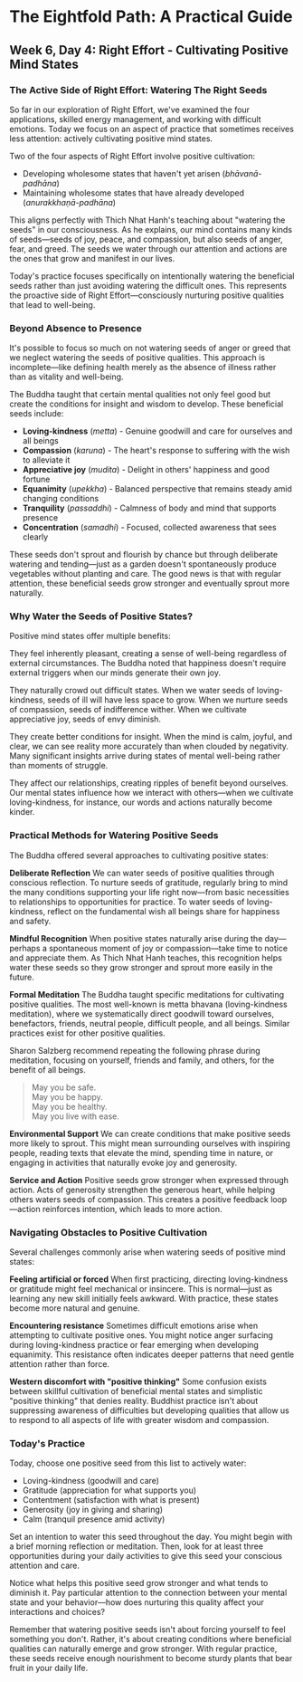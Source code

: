 # The Eightfold Path: A Practical Guide
## Week 6, Day 4: Right Effort - Cultivating Positive Mind States

### The Active Side of Right Effort: Watering The Right Seeds

So far in our exploration of Right Effort, we've examined the four applications, skilled energy management, and working with difficult emotions. Today we focus on an aspect of practice that sometimes receives less attention: actively cultivating positive mind states.

Two of the four aspects of Right Effort involve positive cultivation:
- Developing wholesome states that haven't yet arisen (*bhāvanā-padhāna*)
- Maintaining wholesome states that have already developed (*anurakkhaṇā-padhāna*)

This aligns perfectly with Thich Nhat Hanh's teaching about "watering the seeds" in our consciousness. As he explains, our mind contains many kinds of seeds—seeds of joy, peace, and compassion, but also seeds of anger, fear, and greed. The seeds we water through our attention and actions are the ones that grow and manifest in our lives.

Today's practice focuses specifically on intentionally watering the beneficial seeds rather than just avoiding watering the difficult ones. This represents the proactive side of Right Effort—consciously nurturing positive qualities that lead to well-being.

### Beyond Absence to Presence

It's possible to focus so much on not watering seeds of anger or greed that we neglect watering the seeds of positive qualities. This approach is incomplete—like defining health merely as the absence of illness rather than as vitality and well-being.

The Buddha taught that certain mental qualities not only feel good but create the conditions for insight and wisdom to develop. These beneficial seeds include:

- **Loving-kindness** (*metta*) - Genuine goodwill and care for ourselves and all beings
- **Compassion** (*karuna*) - The heart's response to suffering with the wish to alleviate it
- **Appreciative joy** (*mudita*) - Delight in others' happiness and good fortune
- **Equanimity** (*upekkha*) - Balanced perspective that remains steady amid changing conditions
- **Tranquility** (*passaddhi*) - Calmness of body and mind that supports presence
- **Concentration** (*samadhi*) - Focused, collected awareness that sees clearly

These seeds don't sprout and flourish by chance but through deliberate watering and tending—just as a garden doesn't spontaneously produce vegetables without planting and care. The good news is that with regular attention, these beneficial seeds grow stronger and eventually sprout more naturally.

### Why Water the Seeds of Positive States?

Positive mind states offer multiple benefits:

They feel inherently pleasant, creating a sense of well-being regardless of external circumstances. The Buddha noted that happiness doesn't require external triggers when our minds generate their own joy.

They naturally crowd out difficult states. When we water seeds of loving-kindness, seeds of ill will have less space to grow. When we nurture seeds of compassion, seeds of indifference wither. When we cultivate appreciative joy, seeds of envy diminish.

They create better conditions for insight. When the mind is calm, joyful, and clear, we can see reality more accurately than when clouded by negativity. Many significant insights arrive during states of mental well-being rather than moments of struggle.

They affect our relationships, creating ripples of benefit beyond ourselves. Our mental states influence how we interact with others—when we cultivate loving-kindness, for instance, our words and actions naturally become kinder.

### Practical Methods for Watering Positive Seeds

The Buddha offered several approaches to cultivating positive states:

**Deliberate Reflection**
We can water seeds of positive qualities through conscious reflection. To nurture seeds of gratitude, regularly bring to mind the many conditions supporting your life right now—from basic necessities to relationships to opportunities for practice. To water seeds of loving-kindness, reflect on the fundamental wish all beings share for happiness and safety.

**Mindful Recognition**
When positive states naturally arise during the day—perhaps a spontaneous moment of joy or compassion—take time to notice and appreciate them. As Thich Nhat Hanh teaches, this recognition helps water these seeds so they grow stronger and sprout more easily in the future.

**Formal Meditation**
The Buddha taught specific meditations for cultivating positive qualities. The most well-known is metta bhavana (loving-kindness meditation), where we systematically direct goodwill toward ourselves, benefactors, friends, neutral people, difficult people, and all beings. Similar practices exist for other positive qualities.

Sharon Salzberg recommend repeating the following phrase during meditation, focusing on yourself, friends and family, and others, for the benefit of all beings.

> May you be safe.\
> May you be happy.\
> May you be healthy.\
> May you live with ease.

**Environmental Support**
We can create conditions that make positive seeds more likely to sprout. This might mean surrounding ourselves with inspiring people, reading texts that elevate the mind, spending time in nature, or engaging in activities that naturally evoke joy and generosity.

**Service and Action**
Positive seeds grow stronger when expressed through action. Acts of generosity strengthen the generous heart, while helping others waters seeds of compassion. This creates a positive feedback loop—action reinforces intention, which leads to more action.

### Navigating Obstacles to Positive Cultivation

Several challenges commonly arise when watering seeds of positive mind states:

**Feeling artificial or forced**
When first practicing, directing loving-kindness or gratitude might feel mechanical or insincere. This is normal—just as learning any new skill initially feels awkward. With practice, these states become more natural and genuine.

**Encountering resistance**
Sometimes difficult emotions arise when attempting to cultivate positive ones. You might notice anger surfacing during loving-kindness practice or fear emerging when developing equanimity. This resistance often indicates deeper patterns that need gentle attention rather than force.

**Western discomfort with "positive thinking"**
Some confusion exists between skillful cultivation of beneficial mental states and simplistic "positive thinking" that denies reality. Buddhist practice isn't about suppressing awareness of difficulties but developing qualities that allow us to respond to all aspects of life with greater wisdom and compassion.

### Today's Practice

Today, choose one positive seed from this list to actively water:
- Loving-kindness (goodwill and care)
- Gratitude (appreciation for what supports you)
- Contentment (satisfaction with what is present)
- Generosity (joy in giving and sharing)
- Calm (tranquil presence amid activity)

Set an intention to water this seed throughout the day. You might begin with a brief morning reflection or meditation. Then, look for at least three opportunities during your daily activities to give this seed your conscious attention and care.

Notice what helps this positive seed grow stronger and what tends to diminish it. Pay particular attention to the connection between your mental state and your behavior—how does nurturing this quality affect your interactions and choices?

Remember that watering positive seeds isn't about forcing yourself to feel something you don't. Rather, it's about creating conditions where beneficial qualities can naturally emerge and grow stronger. With regular practice, these seeds receive enough nourishment to become sturdy plants that bear fruit in your daily life.
